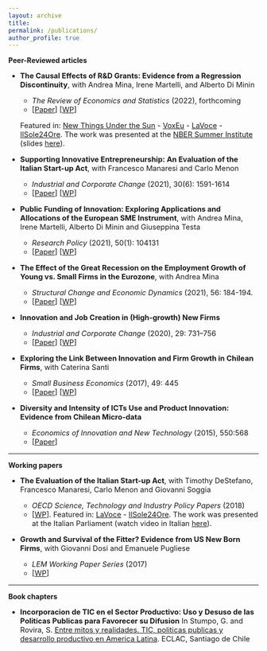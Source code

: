 ```yaml
---
layout: archive
title: 
permalink: /publications/
author_profile: true
---
```

**Peer-Reviewed articles**

* <span style="font-size:11pt;"><strong>The Causal Effects of R&D Grants: Evidence from a Regression Discontinuity</strong>, with Andrea Mina, Irene Martelli, and Alberto Di Minin</span>
    - <span style="font-size:11pt;"><em>The Review of Economics and Statistics</em> (2022), forthcoming</span>
    - <span style="font-size:11pt;">
        [<a href="https://direct.mit.edu/rest/article/doi/10.1162/rest_a_01233/112422/The-Causal-Effects-of-R-amp-D-Grants-Evidence-from" target="_blank" rel="noopener noreferrer">Paper</a>]
        [<a href="http://pietrosantoleri.github.io/files/Santoleri_et_al_The_effects_of_R_D_grants.pdf" target="_blank" rel="noopener noreferrer">WP</a>]
      </span>

   <span style="font-size:11pt;">Featured in: 
        <a href="https://mattsclancy.substack.com/p/an-example-of-high-returns-to-publicly#comments" target="_blank" rel="noopener noreferrer">New Things Under the Sun</a> - 
        <a href="https://voxeu.org/article/causal-effects-rd-grants" target="_blank" rel="noopener noreferrer">VoxEu</a> - 
        <a href="https://www.lavoce.info/archives/68838/buoni-investimenti-il-sostegno-a-ricerca-e-sviluppo-delle-pmi/" target="_blank" rel="noopener noreferrer">LaVoce</a> - 
        <a href="https://albertodiminin.nova100.ilsole24ore.com/2020/06/13/seal-of-excellence-come-spendere-bene-330-milioni-di-euro/" target="_blank" rel="noopener noreferrer">IlSole24Ore</a>. The work was presented at the 
        <a href="https://conference.nber.org/sched/SI20PRINN" target="_blank" rel="noopener noreferrer">NBER Summer Institute</a> (slides 
        <a href="https://pietrosantoleri.github.io/files/NBER_The_causal_effects_of_R_D_grants.pdf" target="_blank" rel="noopener noreferrer">here</a>).
    </span>


* <span style="font-size:11pt;"><strong>Supporting Innovative Entrepreneurship: An Evaluation of the Italian Start-up Act</strong>, with Francesco Manaresi and Carlo Menon</span>
     - <span style="font-size:11pt;">*Industrial and Corporate Change* (2021), 30(6): 1591-1614</span>
     - <span style="font-size:11pt;">
         [<a href="https://academic.oup.com/icc/advance-article-abstract/doi/10.1093/icc/dtab033/6366122?redirectedFrom=fulltext" target="_blank" rel="noopener noreferrer">Paper</a>]
         [<a href="http://docs.dises.univpm.it/web/quaderni/pdfmofir/Mofir163.pdf" target="_blank" rel="noopener noreferrer">WP</a>]
       </span>

* <span style="font-size:11pt;"><strong>Public Funding of Innovation: Exploring Applications and Allocations of the European SME Instrument</strong>, with Andrea Mina, Irene Martelli, Alberto Di Minin and Giuseppina Testa</span>
   - <span style="font-size:11pt;">*Research Policy* (2021), 50(1): 104131</span>
   - <span style="font-size:11pt;">
         [<a href="https://www.sciencedirect.com/science/article/pii/S0048733320302067" target="_blank" rel="noopener noreferrer">Paper</a>]
         [<a href="https://pietrosantoleri.github.io/files/Public funding of innovation_SSRN.pdf" target="_blank" rel="noopener noreferrer">WP</a>]
     </span>
     
* <span style="font-size:11pt;">**The Effect of the Great Recession on the Employment Growth of Young vs. Small Firms in the Eurozone**, with Andrea Mina</span>
   - <span style="font-size:11pt;">*Structural Change and Economic Dynamics* (2021), 56: 184-194.
   - <span style="font-size:11pt;">[[Paper](https://www.sciencedirect.com/science/article/pii/S0954349X2030415X)] [[WP](http://www.growinpro.eu/wp-content/uploads/2020/11/working_paper_2020_32.pdf)]

* <span style="font-size:11pt;">**Innovation and Job Creation in (High-growth) New Firms**</span>
   - <span style="font-size:11pt;">*Industrial and Corporate Change* (2020), 29: 731–756</span>
   - <span style="font-size:11pt;">[[Paper](https://academic.oup.com/icc/article-abstract/29/3/731/5643963?redirectedFrom=fulltext)] [[WP](http://www.lem.sssup.it/WPLem/files/2019-31.pdf)]</span>

* <span style="font-size:11pt;">**Exploring the Link Between Innovation and Firm Growth in Chilean Firms**, with Caterina Santi</span>
   - <span style="font-size:11pt;">*Small Business Economics* (2017), 49: 445</span>
   - <span style="font-size:11pt;">[[Paper](https://link.springer.com/article/10.1007/s11187-016-9836-4)] [[WP](http://www.lem.sssup.it/WPLem/files/2016-09.pdf)]</span>

* <span style="font-size:11pt;">**Diversity and Intensity of ICTs Use and Product Innovation: Evidence from Chilean Micro-data**</span>
   - <span style="font-size:11pt;">*Economics of Innovation and New Technology* (2015), 550:568
   - <span style="font-size:11pt;">[[Paper](https://www.tandfonline.com/doi/abs/10.1080/10438599.2014.946313)]</span>
   
------

**Working papers**

* <span style="font-size:11pt;">**The Evaluation of the Italian Start-up Act**, with Timothy DeStefano, Francesco Manaresi, Carlo Menon and Giovanni Soggia</span>
    - <span style="font-size:11pt;">*OECD Science, Technology and Industry Policy Papers* (2018)</span>
    - <span style="font-size:11pt;">[[WP](https://www.oecd-ilibrary.org/industry-and-services/the-evaluation-of-the-italian-start-up-act_02ab0eb7-en)]. Featured in: [LaVoce](https://www.lavoce.info/archives/56050/startup-act-un-primo-passo-di-successo-3/) - [IlSole24Ore](https://www.econopoly.ilsole24ore.com/2018/11/06/startup-act-italia-innovazione-business/). The work was presented at the Italian Parliament (watch video in Italian [here](http://www.radioradicale.it/scheda/552738/la-valutazione-indipendente-dellocse-sullo-startup-act-italiano-risultati-e)). </span>

* <span style="font-size:11pt;">**Growth and Survival of the Fitter? Evidence from US New Born Firms**, with Giovanni Dosi and Emanuele Pugliese</span>
     - <span style="font-size:11pt;">*LEM Working Paper Series* (2017)</span>
     - <span style="font-size:11pt;">[[WP](http://www.lem.sssup.it/WPLem/files/2017-06.pdf)]</span>
     
------

**Book chapters**

* <span style="font-size:11pt;">**Incorporacion de TIC en el Sector Productivo: Uso y Desuso de las Politicas Publicas para Favorecer su Difusion** In Stumpo, G. and Rovira, S. [Entre mitos y realidades. TIC, politicas publicas y desarrollo productivo en America Latina](https://repositorio.cepal.org/bitstream/handle/11362/37248/1/LCL3600_es.pdf). ECLAC, Santiago de Chile</span>




